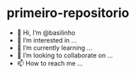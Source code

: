 # primeiro-repositorio

- 👋 Hi, I’m @basilinho
- 👀 I’m interested in ...
- 🌱 I’m currently learning ...
- 💞️ I’m looking to collaborate on ...
- 📫 How to reach me ...

<!---
basilinho/basilinho is a ✨ special ✨ repository because its `README.md` (this file) appears on your GitHub profile.
You can click the Preview link to take a look at your changes.
--->
